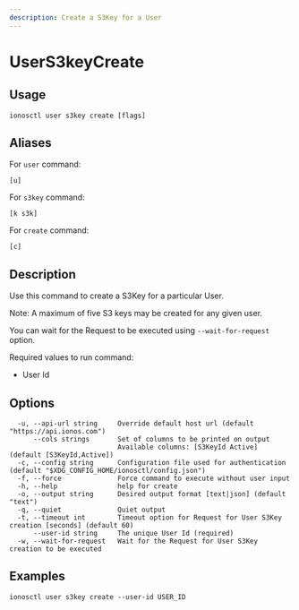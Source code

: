 ```yaml
---
description: Create a S3Key for a User
---
```


# UserS3keyCreate

## Usage

```text
ionosctl user s3key create [flags]
```

## Aliases

For `user` command:

```text
[u]
```

For `s3key` command:

```text
[k s3k]
```

For `create` command:

```text
[c]
```

## Description

Use this command to create a S3Key for a particular User.

Note: A maximum of five S3 keys may be created for any given user.

You can wait for the Request to be executed using `--wait-for-request` option.

Required values to run command:

* User Id

## Options

```text
  -u, --api-url string     Override default host url (default "https://api.ionos.com")
      --cols strings       Set of columns to be printed on output 
                           Available columns: [S3KeyId Active] (default [S3KeyId,Active])
  -c, --config string      Configuration file used for authentication (default "$XDG_CONFIG_HOME/ionosctl/config.json")
  -f, --force              Force command to execute without user input
  -h, --help               help for create
  -o, --output string      Desired output format [text|json] (default "text")
  -q, --quiet              Quiet output
  -t, --timeout int        Timeout option for Request for User S3Key creation [seconds] (default 60)
      --user-id string     The unique User Id (required)
  -w, --wait-for-request   Wait for the Request for User S3Key creation to be executed
```

## Examples

```text
ionosctl user s3key create --user-id USER_ID
```

